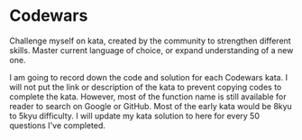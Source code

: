 # Codewars
Challenge myself on kata, created by the community to strengthen different skills. Master current language of choice, or expand understanding of a new one.

I am going to record down the code and solution for each Codewars kata. I will not put the link or description of the kata to prevent copying codes to complete the kata. However, most of the function name is still available for reader to search on Google or GitHub.
Most of the early kata would be 8kyu to 5kyu difficulty. I will update my kata solution to here for every 50 questions I've completed.
